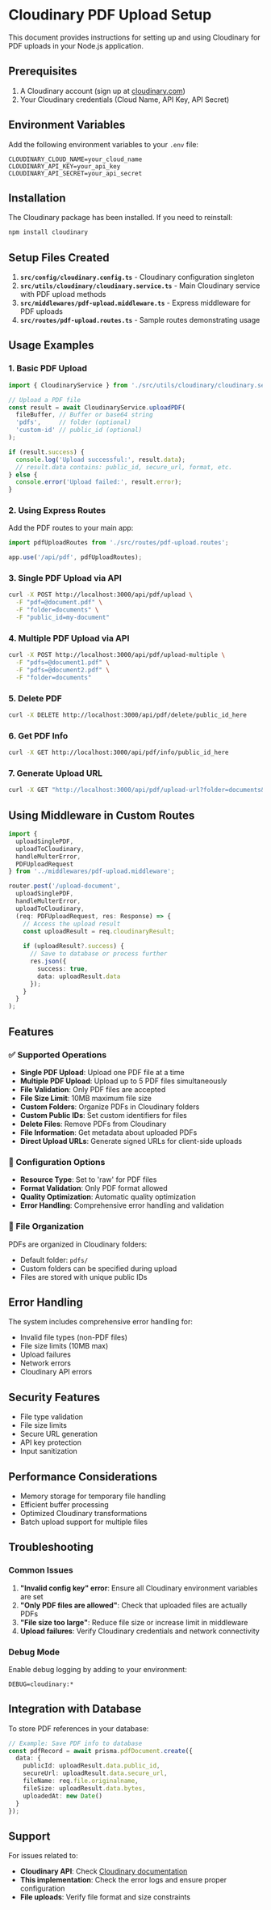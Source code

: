 # Cloudinary PDF Upload Setup

This document provides instructions for setting up and using Cloudinary for PDF uploads in your Node.js application.

## Prerequisites

1. A Cloudinary account (sign up at [cloudinary.com](https://cloudinary.com))
2. Your Cloudinary credentials (Cloud Name, API Key, API Secret)

## Environment Variables

Add the following environment variables to your `.env` file:

```env
CLOUDINARY_CLOUD_NAME=your_cloud_name
CLOUDINARY_API_KEY=your_api_key
CLOUDINARY_API_SECRET=your_api_secret
```

## Installation

The Cloudinary package has been installed. If you need to reinstall:

```bash
npm install cloudinary
```

## Setup Files Created

1. **`src/config/cloudinary.config.ts`** - Cloudinary configuration singleton
2. **`src/utils/cloudinary/cloudinary.service.ts`** - Main Cloudinary service with PDF upload methods
3. **`src/middlewares/pdf-upload.middleware.ts`** - Express middleware for PDF uploads
4. **`src/routes/pdf-upload.routes.ts`** - Sample routes demonstrating usage

## Usage Examples

### 1. Basic PDF Upload

```typescript
import { CloudinaryService } from './src/utils/cloudinary/cloudinary.service';

// Upload a PDF file
const result = await CloudinaryService.uploadPDF(
  fileBuffer, // Buffer or base64 string
  'pdfs',     // folder (optional)
  'custom-id' // public_id (optional)
);

if (result.success) {
  console.log('Upload successful:', result.data);
  // result.data contains: public_id, secure_url, format, etc.
} else {
  console.error('Upload failed:', result.error);
}
```

### 2. Using Express Routes

Add the PDF routes to your main app:

```typescript
import pdfUploadRoutes from './src/routes/pdf-upload.routes';

app.use('/api/pdf', pdfUploadRoutes);
```

### 3. Single PDF Upload via API

```bash
curl -X POST http://localhost:3000/api/pdf/upload \
  -F "pdf=@document.pdf" \
  -F "folder=documents" \
  -F "public_id=my-document"
```

### 4. Multiple PDF Upload via API

```bash
curl -X POST http://localhost:3000/api/pdf/upload-multiple \
  -F "pdfs=@document1.pdf" \
  -F "pdfs=@document2.pdf" \
  -F "folder=documents"
```

### 5. Delete PDF

```bash
curl -X DELETE http://localhost:3000/api/pdf/delete/public_id_here
```

### 6. Get PDF Info

```bash
curl -X GET http://localhost:3000/api/pdf/info/public_id_here
```

### 7. Generate Upload URL

```bash
curl -X GET "http://localhost:3000/api/pdf/upload-url?folder=documents&public_id=custom-id"
```

## Using Middleware in Custom Routes

```typescript
import { 
  uploadSinglePDF, 
  uploadToCloudinary, 
  handleMulterError,
  PDFUploadRequest 
} from '../middlewares/pdf-upload.middleware';

router.post('/upload-document',
  uploadSinglePDF,
  handleMulterError,
  uploadToCloudinary,
  (req: PDFUploadRequest, res: Response) => {
    // Access the upload result
    const uploadResult = req.cloudinaryResult;
    
    if (uploadResult?.success) {
      // Save to database or process further
      res.json({
        success: true,
        data: uploadResult.data
      });
    }
  }
);
```

## Features

### ✅ Supported Operations

- **Single PDF Upload**: Upload one PDF file at a time
- **Multiple PDF Upload**: Upload up to 5 PDF files simultaneously
- **File Validation**: Only PDF files are accepted
- **File Size Limit**: 10MB maximum file size
- **Custom Folders**: Organize PDFs in Cloudinary folders
- **Custom Public IDs**: Set custom identifiers for files
- **Delete Files**: Remove PDFs from Cloudinary
- **File Information**: Get metadata about uploaded PDFs
- **Direct Upload URLs**: Generate signed URLs for client-side uploads

### 🔧 Configuration Options

- **Resource Type**: Set to 'raw' for PDF files
- **Format Validation**: Only PDF format allowed
- **Quality Optimization**: Automatic quality optimization
- **Error Handling**: Comprehensive error handling and validation

### 📁 File Organization

PDFs are organized in Cloudinary folders:
- Default folder: `pdfs/`
- Custom folders can be specified during upload
- Files are stored with unique public IDs

## Error Handling

The system includes comprehensive error handling for:

- Invalid file types (non-PDF files)
- File size limits (10MB max)
- Upload failures
- Network errors
- Cloudinary API errors

## Security Features

- File type validation
- File size limits
- Secure URL generation
- API key protection
- Input sanitization

## Performance Considerations

- Memory storage for temporary file handling
- Efficient buffer processing
- Optimized Cloudinary transformations
- Batch upload support for multiple files

## Troubleshooting

### Common Issues

1. **"Invalid config key" error**: Ensure all Cloudinary environment variables are set
2. **"Only PDF files are allowed"**: Check that uploaded files are actually PDFs
3. **"File size too large"**: Reduce file size or increase limit in middleware
4. **Upload failures**: Verify Cloudinary credentials and network connectivity

### Debug Mode

Enable debug logging by adding to your environment:

```env
DEBUG=cloudinary:*
```

## Integration with Database

To store PDF references in your database:

```typescript
// Example: Save PDF info to database
const pdfRecord = await prisma.pdfDocument.create({
  data: {
    publicId: uploadResult.data.public_id,
    secureUrl: uploadResult.data.secure_url,
    fileName: req.file.originalname,
    fileSize: uploadResult.data.bytes,
    uploadedAt: new Date()
  }
});
```

## Support

For issues related to:
- **Cloudinary API**: Check [Cloudinary documentation](https://cloudinary.com/documentation)
- **This implementation**: Check the error logs and ensure proper configuration
- **File uploads**: Verify file format and size constraints 